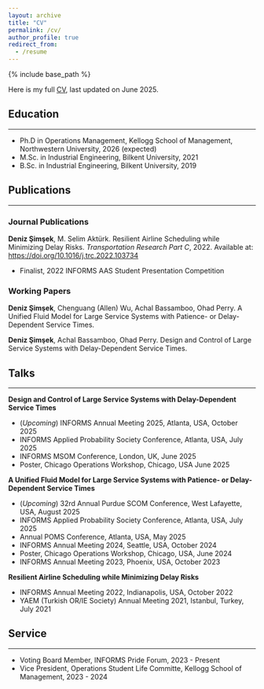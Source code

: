 ```yaml
---
layout: archive
title: "CV"
permalink: /cv/
author_profile: true
redirect_from:
  - /resume
---
```


{% include base_path %}

Here is my full <a href="https://deniz-simsek.github.io/files/Deniz_Resume.pdf" target="_blank">CV</a>, last updated on June 2025.

## Education
---
* Ph.D in Operations Management, Kellogg School of Management, Northwestern University, 2026 (expected)
* M.Sc. in Industrial Engineering, Bilkent University, 2021
* B.Sc. in Industrial Engineering, Bilkent University, 2019
  

## Publications 
---
### Journal Publications

**Deniz Şimşek**, M. Selim Aktürk. Resilient Airline Scheduling while Minimizing Delay Risks. *Transportation Research Part C*, 2022. Available at: <a href="https://doi.org/10.1016/j.trc.2022.103734" target="_blank">https://doi.org/10.1016/j.trc.2022.103734</a>

  * Finalist, 2022 INFORMS AAS Student Presentation Competition

### Working Papers

**Deniz Şimşek**, Chenguang (Allen) Wu, Achal Bassamboo, Ohad Perry. A Unified Fluid Model for Large Service Systems with Patience- or Delay-Dependent Service Times.

**Deniz Şimşek**, Achal Bassamboo, Ohad Perry. Design and Control of Large Service Systems with Delay-Dependent Service Times.


## Talks 
---

**Design and Control of Large Service Systems with Delay-Dependent Service Times**
  * (_Upcoming_) INFORMS Annual Meeting 2025, Atlanta, USA, October 2025
  * INFORMS Applied Probability Society Conference, Atlanta, USA, July 2025
  * INFORMS MSOM Conference, London, UK, June 2025
  * Poster, Chicago Operations Workshop, Chicago, USA June 2025

**A Unified Fluid Model for Large Service Systems with Patience- or Delay-Dependent Service Times**  
  * (_Upcoming_) 32rd Annual Purdue SCOM Conference, West Lafayette, USA, August 2025
  * INFORMS Applied Probability Society Conference, Atlanta, USA, July 2025
  * Annual POMS Conference, Atlanta, USA, May 2025
  * INFORMS Annual Meeting 2024, Seattle, USA, October 2024
  * Poster, Chicago Operations Workshop, Chicago, USA, June 2024
  * INFORMS Annual Meeting 2023, Phoenix, USA, October 2023

**Resilient Airline Scheduling while Minimizing Delay Risks** 
  * INFORMS Annual Meeting 2022, Indianapolis, USA, October 2022
  * YAEM (Turkish OR/IE Society) Annual Meeting 2021, Istanbul, Turkey, July 2021


## Service
---
* Voting Board Member, INFORMS Pride Forum, 2023 - Present 
* Vice President, Operations Student Life Committe, Kellogg School of Management, 2023 - 2024
